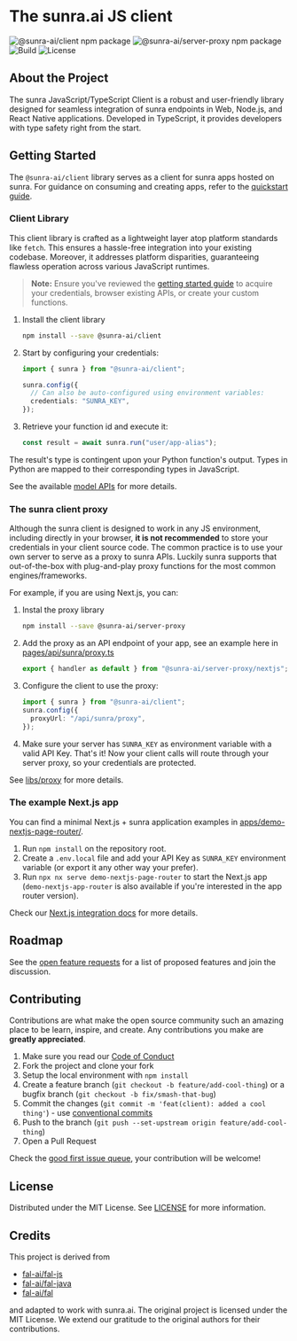 # The sunra.ai JS client

![@sunra-ai/client npm package](https://img.shields.io/npm/v/@sunra-ai/client?color=%237527D7&label=client&style=flat-square)
![@sunra-ai/server-proxy npm package](https://img.shields.io/npm/v/@sunra-ai/server-proxy?color=%237527D7&label=proxy&style=flat-square)
![Build](https://img.shields.io/github/actions/workflow/status/sunra-ai/sunra-js/build.yml?style=flat-square)
![License](https://img.shields.io/github/license/sunra-ai/sunra-js?style=flat-square)

## About the Project

The sunra JavaScript/TypeScript Client is a robust and user-friendly library designed for seamless integration of sunra endpoints in Web, Node.js, and React Native applications. Developed in TypeScript, it provides developers with type safety right from the start.

## Getting Started

The `@sunra-ai/client` library serves as a client for sunra apps hosted on sunra. For guidance on consuming and creating apps, refer to the [quickstart guide](https://sunra.ai/docs).

### Client Library

This client library is crafted as a lightweight layer atop platform standards like `fetch`. This ensures a hassle-free integration into your existing codebase. Moreover, it addresses platform disparities, guaranteeing flawless operation across various JavaScript runtimes.

> **Note:**
> Ensure you've reviewed the [getting started guide](https://sunra.ai/docs) to acquire your credentials, browser existing APIs, or create your custom functions.

1. Install the client library
   ```sh
   npm install --save @sunra-ai/client
   ```
2. Start by configuring your credentials:

   ```ts
   import { sunra } from "@sunra-ai/client";

   sunra.config({
     // Can also be auto-configured using environment variables:
     credentials: "SUNRA_KEY",
   });
   ```

3. Retrieve your function id and execute it:
   ```ts
   const result = await sunra.run("user/app-alias");
   ```

The result's type is contingent upon your Python function's output. Types in Python are mapped to their corresponding types in JavaScript.

See the available [model APIs](https://sunra.ai/models) for more details.

### The sunra client proxy

Although the sunra client is designed to work in any JS environment, including directly in your browser, **it is not recommended** to store your credentials in your client source code. The common practice is to use your own server to serve as a proxy to sunra APIs. Luckily sunra supports that out-of-the-box with plug-and-play proxy functions for the most common engines/frameworks.

For example, if you are using Next.js, you can:

1. Instal the proxy library
   ```sh
   npm install --save @sunra-ai/server-proxy
   ```
2. Add the proxy as an API endpoint of your app, see an example here in [pages/api/sunra/proxy.ts](https://github.com/sunra-ai/sunra-js/blob/main/apps/demo-nextjs-page-router/pages/api/sunra/proxy.ts)
   ```ts
   export { handler as default } from "@sunra-ai/server-proxy/nextjs";
   ```
3. Configure the client to use the proxy:
   ```ts
   import { sunra } from "@sunra-ai/client";
   sunra.config({
     proxyUrl: "/api/sunra/proxy",
   });
   ```
4. Make sure your server has `SUNRA_KEY` as environment variable with a valid API Key. That's it! Now your client calls will route through your server proxy, so your credentials are protected.

See [libs/proxy](./libs/proxy/) for more details.

### The example Next.js app

You can find a minimal Next.js + sunra application examples in [apps/demo-nextjs-page-router/](https://github.com/sunra-ai/sunra-js/blob/main/apps/demo-nextjs-page-router).

1. Run `npm install` on the repository root.
2. Create a `.env.local` file and add your API Key as `SUNRA_KEY` environment variable (or export it any other way your prefer).
3. Run `npx nx serve demo-nextjs-page-router` to start the Next.js app (`demo-nextjs-app-router` is also available if you're interested in the app router version).

Check our [Next.js integration docs](https://sunra.ai/docs/integrations/nextjs) for more details.

## Roadmap

See the [open feature requests](https://github.com/sunra-ai/sunra-js/labels/enhancement) for a list of proposed features and join the discussion.

## Contributing

Contributions are what make the open source community such an amazing place to be learn, inspire, and create. Any contributions you make are **greatly appreciated**.

1. Make sure you read our [Code of Conduct](https://github.com/sunra-ai/sunra-js/blob/main/CODE_OF_CONDUCT.md)
2. Fork the project and clone your fork
3. Setup the local environment with `npm install`
4. Create a feature branch (`git checkout -b feature/add-cool-thing`) or a bugfix branch (`git checkout -b fix/smash-that-bug`)
5. Commit the changes (`git commit -m 'feat(client): added a cool thing'`) - use [conventional commits](https://conventionalcommits.org)
6. Push to the branch (`git push --set-upstream origin feature/add-cool-thing`)
7. Open a Pull Request

Check the [good first issue queue](https://github.com/sunra-ai/sunra-js/labels/good+first+issue), your contribution will be welcome!

## License

Distributed under the MIT License. See [LICENSE](https://github.com/sunra-ai/sunra-js/blob/main/LICENSE) for more information.

## Credits

This project is derived from

- [fal-ai/fal-js](https://github.com/fal-ai/fal-js)
- [fal-ai/fal-java](https://github.com/fal-ai/fal-java)
- [fal-ai/fal](https://github.com/fal-ai/fal/tree/main/projects/fal_client)

and adapted to work with sunra.ai. The original project is licensed under the MIT License. We extend our gratitude to the original authors for their contributions.